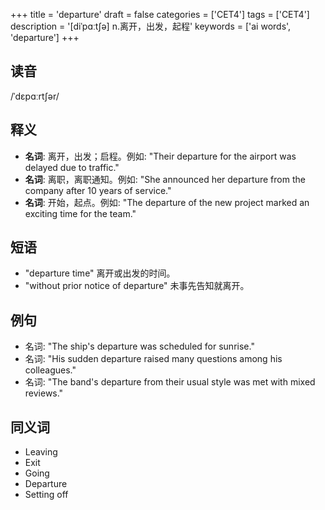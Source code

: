 +++
title = 'departure'
draft = false
categories = ['CET4']
tags = ['CET4']
description = '[diˈpɑːt∫ə] n.离开，出发，起程'
keywords = ['ai words', 'departure']
+++

## 读音
/ˈdɛpɑːrtʃər/

## 释义
- **名词**: 离开，出发；启程。例如: "Their departure for the airport was delayed due to traffic."
- **名词**: 离职，离职通知。例如: "She announced her departure from the company after 10 years of service."
- **名词**: 开始，起点。例如: "The departure of the new project marked an exciting time for the team."

## 短语
- "departure time" 离开或出发的时间。
- "without prior notice of departure" 未事先告知就离开。

## 例句
- 名词: "The ship's departure was scheduled for sunrise."
- 名词: "His sudden departure raised many questions among his colleagues."
- 名词: "The band's departure from their usual style was met with mixed reviews."

## 同义词
- Leaving
- Exit
- Going
- Departure
- Setting off
